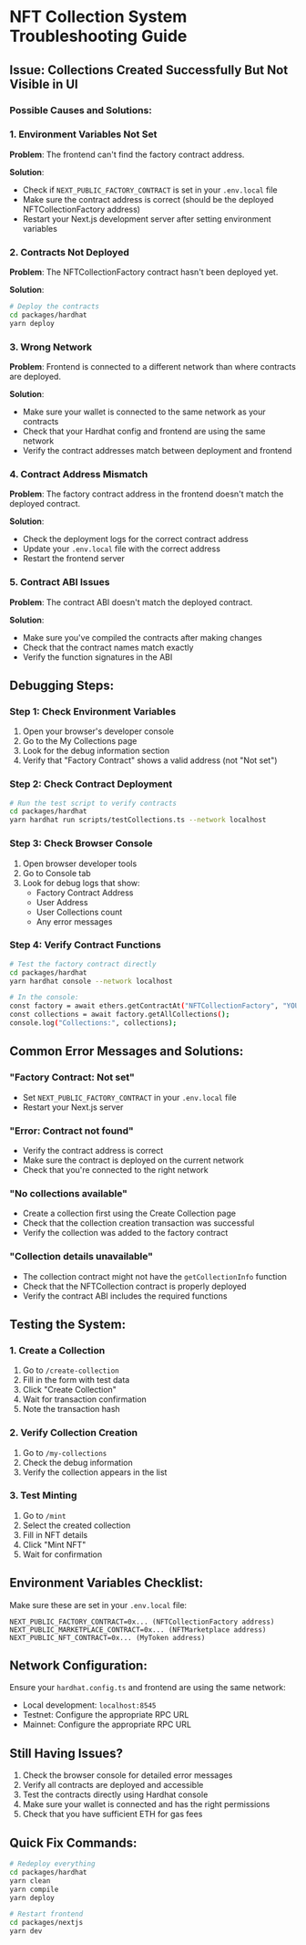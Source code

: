 # NFT Collection System Troubleshooting Guide

## Issue: Collections Created Successfully But Not Visible in UI

### Possible Causes and Solutions:

### 1. **Environment Variables Not Set**
**Problem**: The frontend can't find the factory contract address.

**Solution**: 
- Check if `NEXT_PUBLIC_FACTORY_CONTRACT` is set in your `.env.local` file
- Make sure the contract address is correct (should be the deployed NFTCollectionFactory address)
- Restart your Next.js development server after setting environment variables

### 2. **Contracts Not Deployed**
**Problem**: The NFTCollectionFactory contract hasn't been deployed yet.

**Solution**:
```bash
# Deploy the contracts
cd packages/hardhat
yarn deploy
```

### 3. **Wrong Network**
**Problem**: Frontend is connected to a different network than where contracts are deployed.

**Solution**:
- Make sure your wallet is connected to the same network as your contracts
- Check that your Hardhat config and frontend are using the same network
- Verify the contract addresses match between deployment and frontend

### 4. **Contract Address Mismatch**
**Problem**: The factory contract address in the frontend doesn't match the deployed contract.

**Solution**:
- Check the deployment logs for the correct contract address
- Update your `.env.local` file with the correct address
- Restart the frontend server

### 5. **Contract ABI Issues**
**Problem**: The contract ABI doesn't match the deployed contract.

**Solution**:
- Make sure you've compiled the contracts after making changes
- Check that the contract names match exactly
- Verify the function signatures in the ABI

## Debugging Steps:

### Step 1: Check Environment Variables
1. Open your browser's developer console
2. Go to the My Collections page
3. Look for the debug information section
4. Verify that "Factory Contract" shows a valid address (not "Not set")

### Step 2: Check Contract Deployment
```bash
# Run the test script to verify contracts
cd packages/hardhat
yarn hardhat run scripts/testCollections.ts --network localhost
```

### Step 3: Check Browser Console
1. Open browser developer tools
2. Go to Console tab
3. Look for debug logs that show:
   - Factory Contract Address
   - User Address
   - User Collections count
   - Any error messages

### Step 4: Verify Contract Functions
```bash
# Test the factory contract directly
cd packages/hardhat
yarn hardhat console --network localhost

# In the console:
const factory = await ethers.getContractAt("NFTCollectionFactory", "YOUR_FACTORY_ADDRESS");
const collections = await factory.getAllCollections();
console.log("Collections:", collections);
```

## Common Error Messages and Solutions:

### "Factory Contract: Not set"
- Set `NEXT_PUBLIC_FACTORY_CONTRACT` in your `.env.local` file
- Restart your Next.js server

### "Error: Contract not found"
- Verify the contract address is correct
- Make sure the contract is deployed on the current network
- Check that you're connected to the right network

### "No collections available"
- Create a collection first using the Create Collection page
- Check that the collection creation transaction was successful
- Verify the collection was added to the factory contract

### "Collection details unavailable"
- The collection contract might not have the `getCollectionInfo` function
- Check that the NFTCollection contract is properly deployed
- Verify the contract ABI includes the required functions

## Testing the System:

### 1. Create a Collection
1. Go to `/create-collection`
2. Fill in the form with test data
3. Click "Create Collection"
4. Wait for transaction confirmation
5. Note the transaction hash

### 2. Verify Collection Creation
1. Go to `/my-collections`
2. Check the debug information
3. Verify the collection appears in the list

### 3. Test Minting
1. Go to `/mint`
2. Select the created collection
3. Fill in NFT details
4. Click "Mint NFT"
5. Wait for confirmation

## Environment Variables Checklist:

Make sure these are set in your `.env.local` file:
```
NEXT_PUBLIC_FACTORY_CONTRACT=0x... (NFTCollectionFactory address)
NEXT_PUBLIC_MARKETPLACE_CONTRACT=0x... (NFTMarketplace address)
NEXT_PUBLIC_NFT_CONTRACT=0x... (MyToken address)
```

## Network Configuration:

Ensure your `hardhat.config.ts` and frontend are using the same network:
- Local development: `localhost:8545`
- Testnet: Configure the appropriate RPC URL
- Mainnet: Configure the appropriate RPC URL

## Still Having Issues?

1. Check the browser console for detailed error messages
2. Verify all contracts are deployed and accessible
3. Test the contracts directly using Hardhat console
4. Make sure your wallet is connected and has the right permissions
5. Check that you have sufficient ETH for gas fees

## Quick Fix Commands:

```bash
# Redeploy everything
cd packages/hardhat
yarn clean
yarn compile
yarn deploy

# Restart frontend
cd packages/nextjs
yarn dev
```
